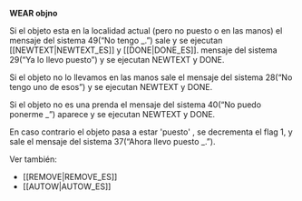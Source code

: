 **WEAR objno**

Si el objeto esta en la localidad actual (pero no puesto o en las manos) el mensaje del sistema 49(“No tengo _.”) sale y se ejecutan [[NEWTEXT|NEWTEXT_ES]] y [[DONE|DONE_ES]]. mensaje del sistema 29(“Ya lo llevo puesto”) y se ejecutan NEWTEXT y DONE.

Si el objeto no lo llevamos en las manos sale el mensaje del sistema 28(“No tengo uno de esos”) y se ejecutan NEWTEXT y DONE.

Si el objeto no es una prenda el mensaje del sistema 40(“No puedo ponerme _”) aparece y se ejecutan NEWTEXT y DONE.

En caso contrario el objeto pasa a estar 'puesto' , se decrementa el flag 1, y sale el mensaje del sistema 37(“Ahora llevo puesto _.”).

Ver también:

* [[REMOVE|REMOVE_ES]]
* [[AUTOW|AUTOW_ES]]